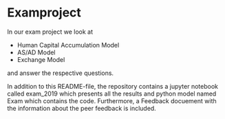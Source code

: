# Examproject

In our exam project we look at

- Human Capital Accumulation Model
- AS/AD Model
- Exchange Model

and answer the respective questions.

In addition to this README-file, the repository contains a jupyter notebook called exam_2019 which presents all the results and python model named Exam which contains the code. Furthermore, a Feedback docuement with the information about the peer feedback is included. 
